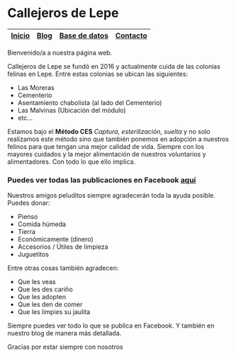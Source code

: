 # Callejeros de Lepe

| [Inicio](http://beta.callejerosdelepe.org/) | [Blog](http://beta.callejerosdelepe.org/blog) | [Base de datos](http://beta.callejerosdelepe.org/database) | [Contacto](http://beta.callejerosdelepe.org/contact) |
|--|--|--|--|

Bienvenido/a a nuestra página web.

Callejeros de Lepe se fundó en 2016 y actualmente cuida de las colonias felinas en Lepe. Entre estas colonias se ubican las siguientes:

 - Las Moreras
 - Cementerio
 - Asentamiento chabolista (al lado del Cementerio)
 - Las Malvinas (Ubicación del módulo)
 - etc...

Estamos bajo el **Método CES** *Captura, esterilización, suelta* y no solo realizamos este método sino que también ponemos en adopción a nuestros felinos para que tengan una mejor calidad de vida. Siempre con los mayores cuidados y la mejor alimentación de nuestros voluntarios y alimentadores. Con todo lo que ello implica.

### Puedes ver todas las publicaciones en Facebook [aquí](https://www.facebook.com/callejerosdelepe)

Nuestros amigos peluditos siempre agradecerán toda la ayuda posible. Puedes donar:

 - Pienso
 - Comida húmeda
 - Tierra
 - Económicamente (dinero)
 - Accesorios / Útiles de limpieza
 - Juguetitos

Entre otras cosas también agradecen:

 - Que les veas
 - Que les des cariño
 - Que les adopten
 - Que les den de comer
 - Que les limpies su jaulita 

Siempre puedes ver todo lo que se publica en Facebook. Y también en nuestro blog de manera más detallada. 

Gracias por estar siempre con nosotros
